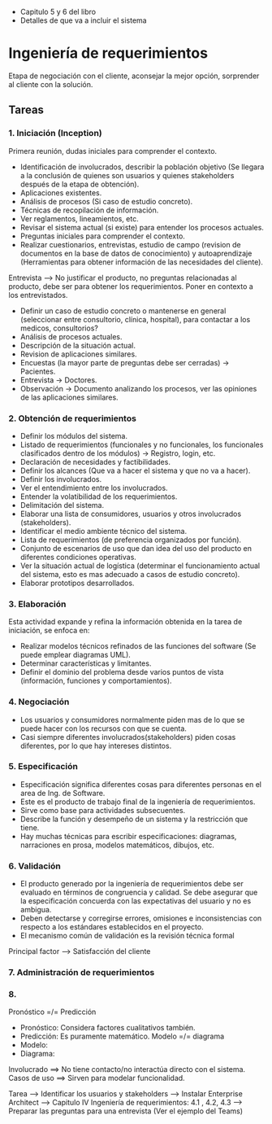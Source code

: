 - Capitulo 5 y 6 del libro
- Detalles de que va a incluir el sistema
# Ingeniería de requerimientos

Etapa de negociación con el cliente, aconsejar la mejor opción, sorprender al cliente con la solución.

## Tareas
### 1. Iniciación (Inception)

Primera reunión, dudas iniciales para comprender el contexto.

- Identificación de involucrados, describir la población objetivo (Se llegara a la conclusión de quienes son usuarios y quienes stakeholders después de la etapa de obtención).
- Aplicaciones existentes.
- Análisis de procesos (Si caso de estudio concreto).
- Técnicas de recopilación de información.
- Ver reglamentos, lineamientos, etc.
- Revisar el sistema actual (si existe) para entender los procesos actuales.
- Preguntas iniciales para comprender el contexto.
- Realizar cuestionarios, entrevistas, estudio de campo (revision de documentos en la base de datos de conocimiento) y autoaprendizaje (Herramientas para obtener información  de las necesidades del cliente).

Entrevista --> No justificar el producto, no preguntas relacionadas al producto, debe ser para obtener los requerimientos.
		    Poner en contexto a los entrevistados.

- Definir un caso de estudio concreto o mantenerse en general (seleccionar entre consultorio, clínica, hospital), para contactar a los medicos, consultorios?
- Análisis de procesos actuales.
- Descripción de la situación actual.
- Revision de aplicaciones similares.
- Encuestas (la mayor parte de preguntas debe ser cerradas) -> Pacientes.
- Entrevista -> Doctores.
- Observación -> Documento analizando los procesos, ver las opiniones de las aplicaciones similares.
### 2. Obtención de requerimientos

- Definir los módulos del sistema.
- Listado de requerimientos (funcionales y no funcionales, los funcionales clasificados dentro de los módulos) -> Registro, login, etc.
- Declaración de necesidades y factibilidades.
- Definir los alcances (Que va a hacer el sistema y que no va a hacer). 
- Definir los involucrados.
- Ver el entendimiento entre los involucrados.
- Entender la volatibilidad de los requerimientos.
- Delimitación del sistema.
- Elaborar una lista de consumidores, usuarios y otros involucrados (stakeholders).
- Identificar el medio ambiente técnico del sistema.
- Lista de requerimientos (de preferencia organizados por función).
- Conjunto de escenarios de uso que dan idea del uso del producto en diferentes condiciones operativas.
- Ver la situación actual de logística (determinar el funcionamiento actual del sistema, esto es mas adecuado a casos de estudio concreto).
- Elaborar prototipos desarrollados.

### 3. Elaboración

Esta actividad expande y refina la información obtenida en la tarea de iniciación, se enfoca en:

- Realizar modelos técnicos refinados de las funciones del software (Se puede emplear diagramas UML).
- Determinar características y limitantes.
- Definir el dominio del problema desde varios puntos de vista (información, funciones y comportamientos).

### 4. Negociación

- Los usuarios y consumidores normalmente piden mas de lo que se puede hacer con los recursos con que se cuenta.
- Casi siempre diferentes involucrados(stakeholders) piden cosas diferentes, por lo que hay intereses distintos. 

### 5. Especificación

- Especificación significa diferentes cosas para diferentes personas en el area de Ing. de Software.
- Este es el producto de trabajo final de la ingeniería de requerimientos.
- Sirve como base para actividades subsecuentes. 
- Describe la función y desempeño de un sistema y la restricción que tiene.
- Hay muchas técnicas para escribir especificaciones: diagramas, narraciones en prosa, modelos matemáticos, dibujos, etc.

### 6. Validación 

- El producto generado por la ingeniería de requerimientos debe ser evaluado en términos de congruencia y calidad. Se debe asegurar que la especificación concuerda con las expectativas del usuario y no es ambigua.
- Deben detectarse y corregirse errores, omisiones e inconsistencias con respecto a los estándares establecidos en el proyecto.
- El mecanismo común de validación es la revisión técnica formal

Principal factor --> Satisfacción del cliente

### 7. Administración de requerimientos


### 8.





Pronóstico =/= Predicción
- Pronóstico: Considera factores cualitativos también.
- Predicción: Es puramente matemático.
Modelo =/= diagrama
- Modelo: 
- Diagrama: 

Involucrado  ==> No tiene contacto/no interactúa directo con el sistema.
Casos de uso ==> Sirven para modelar funcionalidad.

Tarea --> Identificar los usuarios y stakeholders
      --> Instalar Enterprise Architect
      --> Capitulo IV Ingeniería de requerimientos: 4.1 , 4.2, 4.3 
      --> Preparar las preguntas para una entrevista (Ver el ejemplo del Teams)
